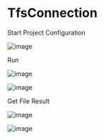 # TfsConnection

Start Project
Configuration

![image](https://user-images.githubusercontent.com/85359715/120830424-db1cc880-c534-11eb-9499-01da8ebd5c7b.png)

Run

![image](https://user-images.githubusercontent.com/85359715/120830541-fbe51e00-c534-11eb-99c2-ecd0d0d14b86.png)

![image](https://user-images.githubusercontent.com/85359715/120833363-15d43000-c538-11eb-821a-49ba7c206b57.png)


Get File Result

![image](https://user-images.githubusercontent.com/85359715/120830649-1cad7380-c535-11eb-92c0-86807329f37b.png)

![image](https://user-images.githubusercontent.com/85359715/120830693-2636db80-c535-11eb-9560-ece9f0ac6aef.png)
